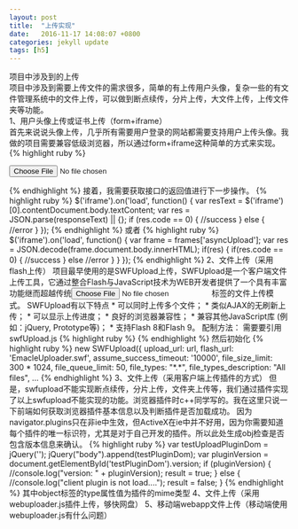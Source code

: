 ```yaml
---
layout: post
title:  "上传实现"
date:   2016-11-17 14:08:07 +0800
categories: jekyll update
tags: [h5]
---
```

项目中涉及到的上传  
项目中涉及到需要上传文件的需求很多，简单的有上传用户头像，复杂一些的有文件管理系统中的文件上传，可以做到断点续传，分片上传，大文件上传，上传文件夹等功能。  
1、用户头像上传或证书上传（form+iframe）  
	首先来说说头像上传，几乎所有需要用户登录的网站都需要支持用户上传头像。我做的项目需要兼容低级浏览器，所以通过form+iframe这种简单的方式来实现。
{% highlight ruby %}
<form name="uploadFigure" target="asyncUpload" action="/avatar/upload/" method="post" enctype="multipart/form-data">
	<input class="upload" name="avatar" type="file">
</form>
<iframe name="asyncUpload" src="proxy.html" style="display:none"></iframe>
{% endhighlight %}
	接着，我需要获取接口的返回值进行下一步操作。  
{% highlight ruby %}
$('iframe').on('load', function() {
    var resText = $('iframe')[0].contentDocument.body.textContent;
    var res = JSON.parse(responseText) || {};
    if (res.code == 0) {
        //success
    } else {
        //error   
    }
});	
{% endhighlight %}  
	或者  
{% highlight ruby %}
$('iframe').on('load', function() {
	var frame = frames['asyncUpload'];
	var res = JSON.decode(frame.document.body.innerHTML);
	if(res) {
		if(res.code == 0) {
			//success
		}
		else 
			//error
		}
	}				
});	
{% endhighlight %} 
2、文件上传（采用flash上传）  
	项目最早使用的是SWFUpload上传，SWFUpload是一个客户端文件上传工具，它通过整合Flash与JavaScript技术为WEB开发者提供了一个具有丰富功能继而超越传统<input type="file" />标签的文件上传模式。
	SWFUpload有以下特点		
	* 可以同时上传多个文件；  
	* 类似AJAX的无刷新上传；  
	* 可以显示上传进度；  
	* 良好的浏览器兼容性；  
	* 兼容其他JavaScript库 (例如：jQuery, Prototype等)；  
	* 支持Flash 8和Flash 9。
	配制方法：
	需要要引用swfUpload.js
{% highlight ruby %}
<script type="text/javascript" src="http://www.swfupload.org/swfupload.js"></script>
{% endhighlight %}
然后初始化
{% highlight ruby %} 
new SWFUpload({
	upload_url: url,
	flash_url: 'EmacleUploader.swf',
	assume_success_timeout: '10000',
	file_size_limit: 300 * 1024,
	file_queue_limit: 50,
	file_types: "*.*",
	file_types_description: "All files",
	...
{% endhighlight %}
3、文件上传（采用客户端上传插件的方式）
	但是，swfupload不能实现断点续传，分片上传，文件夹上传等，我们通过插件实现了以上swfupload不能实现的功能。浏览器插件时c++同学写的。我在这里只说一下前端如何获取浏览器插件基本信息以及判断插件是否加载成功。  
	因为navigator.plugins只在非ie中生效，但ActiveX在ie中并不好用，因为你需要知道每个插件的唯一标识符，尤其是对于自己开发的插件。所以此处生成obj检查是否包含版本信息来确认。
	{% highlight ruby %} 
	var testUploadPluginDom = jQuery('<object id="testPluginDom" type="application/x-plugin" width="0" height="0"></object>');
    jQuery("body").append(testPluginDom);
	var pluginVersion = document.getElementById('testPluginDom').version;
	if (pluginVersion) {
		//console.log("version: " + pluginVersion);
		result = true;
	} else {
		//console.log("client plugin is not load....");
		result = false;
	}
	{% endhighlight %}
	其中object标签的type属性值为插件的mime类型
4、文件上传（采用webuploader.js插件上传，够快网盘）
5、移动端webapp文件上传（移动端使用webuploader.js有什么问题）



